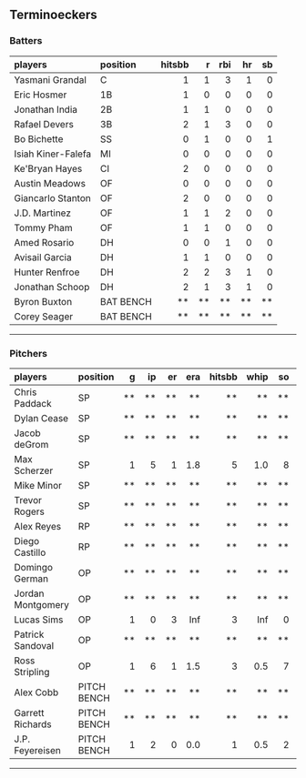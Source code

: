 ## Terminoeckers

### Batters

 
|players            |position  | hitsbb|  r| rbi| hr| sb| 
|:------------------|:---------|------:|--:|---:|--:|--:| 
|Yasmani Grandal    |C         |      1|  1|   3|  1|  0| 
|Eric Hosmer        |1B        |      1|  0|   0|  0|  0| 
|Jonathan India     |2B        |      1|  1|   0|  0|  0| 
|Rafael Devers      |3B        |      2|  1|   3|  0|  0| 
|Bo Bichette        |SS        |      0|  1|   0|  0|  1| 
|Isiah Kiner-Falefa |MI        |      0|  0|   0|  0|  0| 
|Ke'Bryan Hayes     |CI        |      2|  0|   0|  0|  0| 
|Austin Meadows     |OF        |      0|  0|   0|  0|  0| 
|Giancarlo Stanton  |OF        |      2|  0|   0|  0|  0| 
|J.D. Martinez      |OF        |      1|  1|   2|  0|  0| 
|Tommy Pham         |OF        |      1|  1|   0|  0|  0| 
|Amed Rosario       |DH        |      0|  0|   1|  0|  0| 
|Avisail Garcia     |DH        |      1|  1|   0|  0|  0| 
|Hunter Renfroe     |DH        |      2|  2|   3|  1|  0| 
|Jonathan Schoop    |DH        |      2|  1|   3|  1|  0| 
|Byron Buxton       |BAT BENCH |     **| **|  **| **| **| 
|Corey Seager       |BAT BENCH |     **| **|  **| **| **| 


* * *

### Pitchers

 
|players           |position    |  g| ip| er| era| hitsbb| whip| so|  w| sv| 
|:-----------------|:-----------|--:|--:|--:|---:|------:|----:|--:|--:|--:| 
|Chris Paddack     |SP          | **| **| **|  **|     **|   **| **| **| **| 
|Dylan Cease       |SP          | **| **| **|  **|     **|   **| **| **| **| 
|Jacob deGrom      |SP          | **| **| **|  **|     **|   **| **| **| **| 
|Max Scherzer      |SP          |  1|  5|  1| 1.8|      5|  1.0|  8|  1|  0| 
|Mike Minor        |SP          | **| **| **|  **|     **|   **| **| **| **| 
|Trevor Rogers     |SP          | **| **| **|  **|     **|   **| **| **| **| 
|Alex Reyes        |RP          | **| **| **|  **|     **|   **| **| **| **| 
|Diego Castillo    |RP          | **| **| **|  **|     **|   **| **| **| **| 
|Domingo German    |OP          | **| **| **|  **|     **|   **| **| **| **| 
|Jordan Montgomery |OP          | **| **| **|  **|     **|   **| **| **| **| 
|Lucas Sims        |OP          |  1|  0|  3| Inf|      3|  Inf|  0|  0|  0| 
|Patrick Sandoval  |OP          | **| **| **|  **|     **|   **| **| **| **| 
|Ross Stripling    |OP          |  1|  6|  1| 1.5|      3|  0.5|  7|  0|  0| 
|Alex Cobb         |PITCH BENCH | **| **| **|  **|     **|   **| **| **| **| 
|Garrett Richards  |PITCH BENCH | **| **| **|  **|     **|   **| **| **| **| 
|J.P. Feyereisen   |PITCH BENCH |  1|  2|  0| 0.0|      1|  0.5|  2|  0|  0| 


* * *


